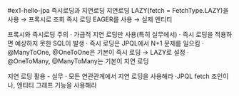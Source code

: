 #ex1-hello-jpa
즉시로딩과 지연로딩
지연로딩 LAZY(fetch = FetchType.LAZY)을 사용 → 프록시로 조회
즉시 로딩 EAGER를 사용 → 실제 엔티티

프록시와 즉시로딩 주의
 · 가급적 지연 로딩만 사용(특히 실무에서)
 · 즉시 로딩을 적용하면 예상하지 못한 SQL이 발생
 · 즉시 로딩은 JPQL에서 N+1 문제를 일으킴
 · @ManyToOne, @OneToOne은 기본이 즉시 로딩 → LAZY로 설정
 · @OneToMany, @ManyToMany는 기본이 지연 로딩

지연 로딩 활용 - 실무
 · 모든 연관관계에서 지연 로딩을 사용해라
 ·JPQL fetch 조인이나, 엔티티 그래프 기능을 사용해라